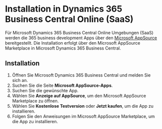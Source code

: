 # Installation in Dynamics 365 Business Central Online (SaaS)

Für Microsoft Dynamics 365 Business Central Online Umgebungen (SaaS) werden die 365 business development Apps über den [Microsoft AppSource](https://appsource.microsoft.com/en-us/marketplace/apps?search=365%20business%20development&page=1&product=dynamics-365-business-central) bereitgestellt. Die Installation erfolgt über den Microsoft AppSource Marketplace in Microsoft Dynamics 365 Business Central.

## Installation

 1. Öffnen Sie Microsoft Dynamics 365 Business Central und melden Sie sich an.
 2. Suchen Sie die Seite **Microsoft AppSource-Apps**.
 3. Suchen Sie die gewünschte App.
 4. Wählen Sie **Anzeige auf AppSource**, um den Microsoft AppSource Marketplace zu öffnen.
 5. Wählen Sie **Kostenlose Testversion** oder **Jetzt kaufen**, um die App zu installieren.
 6. Folgen Sie den Anweisungen im Microsoft AppSource Marketplace, um die App zu installieren.